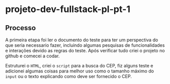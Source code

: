# projeto-dev-fullstack-pl-pt-1

## Processo

A primeira etapa foi ler o documento do teste para ter um perspectiva do que seria necessario fazer, incluindo algumas
pesquisas de funcionalidades e interações devido as regras do teste. Após verificar tudo criei o projeto no github e
comecei a codar.

Estruturei o `HTML`, criei o `script` para a busca do CEP, fiz alguns teste e adicionei algumas coisas para melhor uso
como o tamanho máximo do `input` ou o texto explicando como deve ser fornecido o CEP.